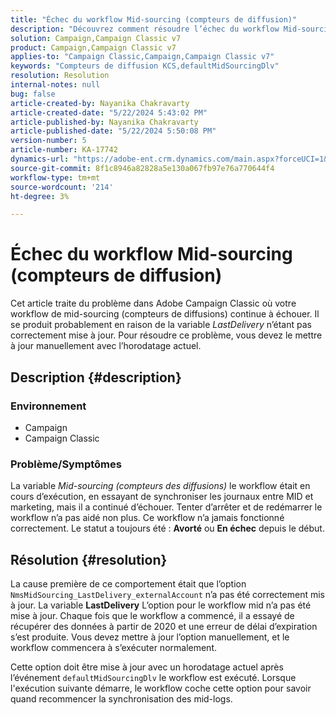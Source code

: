 ```yaml
---
title: "Échec du workflow Mid-sourcing (compteurs de diffusion)"
description: "Découvrez comment résoudre l’échec du workflow Mid-sourcing (compteurs de diffusions)."
solution: Campaign,Campaign Classic v7
product: Campaign,Campaign Classic v7
applies-to: "Campaign Classic,Campaign,Campaign Classic v7"
keywords: "Compteurs de diffusion KCS,defaultMidSourcingDlv"
resolution: Resolution
internal-notes: null
bug: false
article-created-by: Nayanika Chakravarty
article-created-date: "5/22/2024 5:43:02 PM"
article-published-by: Nayanika Chakravarty
article-published-date: "5/22/2024 5:50:08 PM"
version-number: 5
article-number: KA-17742
dynamics-url: "https://adobe-ent.crm.dynamics.com/main.aspx?forceUCI=1&pagetype=entityrecord&etn=knowledgearticle&id=f8d43cbb-6218-ef11-9f89-000d3a37816b"
source-git-commit: 8f1c8946a82828a5e130a067fb97e76a770644f4
workflow-type: tm+mt
source-wordcount: '214'
ht-degree: 3%

---
```


# Échec du workflow Mid-sourcing (compteurs de diffusion)


Cet article traite du problème dans Adobe Campaign Classic où votre workflow de mid-sourcing (compteurs de diffusions) continue à échouer. Il se produit probablement en raison de la variable *LastDelivery* n’étant pas correctement mise à jour. Pour résoudre ce problème, vous devez le mettre à jour manuellement avec l’horodatage actuel.

## Description {#description}


### <b>Environnement</b>

- Campaign
- Campaign Classic


### <b>Problème/Symptômes</b>

La variable *Mid-sourcing (compteurs des diffusions)* le workflow était en cours d’exécution, en essayant de synchroniser les journaux entre MID et marketing, mais il a continué d’échouer. Tenter d’arrêter et de redémarrer le workflow n’a pas aidé non plus. Ce workflow n’a jamais fonctionné correctement. Le statut a toujours été : <b>Avorté</b> ou <b>En échec</b> depuis le début.


## Résolution {#resolution}


La cause première de ce comportement était que l’option `NmsMidSourcing_LastDelivery_externalAccount` n’a pas été correctement mis à jour. La variable <b>LastDelivery</b> L’option pour le workflow mid n’a pas été mise à jour. Chaque fois que le workflow a commencé, il a essayé de récupérer des données à partir de 2020 et une erreur de délai d’expiration s’est produite. Vous devez mettre à jour l’option manuellement, et le workflow commencera à s’exécuter normalement.

Cette option doit être mise à jour avec un horodatage actuel après l’événement `defaultMidSourcingDlv` le workflow est exécuté. Lorsque l&#39;exécution suivante démarre, le workflow coche cette option pour savoir quand recommencer la synchronisation des mid-logs.
